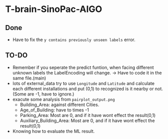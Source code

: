 # T-brain-SinoPac-AIGO
## Done
- Have to fix the `y contains previously unseen labels` error.

## TO-DO
- Remember if you seperate the predict funtion, when facing different unknown labels the LabelEncoding will change. -> Have to code it in the same file.(main)
- lots of external_data try to use `Longitude` and `Latitude` and calculate each different installations and put (0,1) to recognized is it nearby or not.(Some are -1, have to ignore.)
- exacute some analysis from `pairplot_output.png`
    - Building_Area: against different Cities.
    - Age_of_Building: have to times -1
    - Parking_Area: Most are 0, and if it have wont effect the result(0,1)
    - Auxiliary_Building_Area: Most are 0, and if it have wont effect the result(0,1)
- Knowing how to evaluate the ML result.